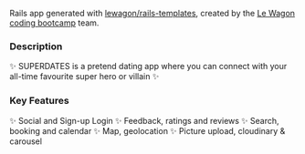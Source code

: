 Rails app generated with [lewagon/rails-templates](https://github.com/lewagon/rails-templates), created by the [Le Wagon coding bootcamp](https://www.lewagon.com) team.


### Description

✨ SUPERDATES is a pretend dating app where you can connect with your all-time favourite super hero or villain ✨

### Key Features

✨ Social and Sign-up Login
✨ Feedback, ratings and reviews
✨ Search, booking and calendar
✨ Map, geolocation
✨ Picture upload, cloudinary & carousel

